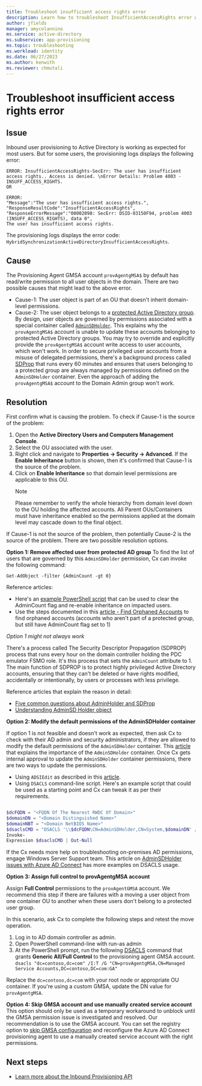 ```yaml
---
title: Troubleshoot insufficient access rights error
description: Learn how to troubleshoot InsufficientAccessRights error when provisioning to on-premises Active Directory.
author: jfields
manager: amycolannino
ms.service: active-directory
ms.subservice: app-provisioning
ms.topic: troubleshooting
ms.workload: identity
ms.date: 06/27/2023
ms.author: kenwith
ms.reviewer: chmutali
---
```


# Troubleshoot insufficient access rights error

## Issue

Inbound user provisioning to Active Directory is working as expected for most users. But for some users, the provisioning logs displays the following error:

```
ERROR: InsufficientAccessRights-SecErr: The user has insufficient access rights.. Access is denied. \nError Details: Problem 4003 - INSUFF_ACCESS_RIGHTS. 
OR

ERROR: 
"Message":"The user has insufficient access rights.",
"ResponseResultCode":"InsufficientAccessRights",
"ResponseErrorMessage":"00002098: SecErr: DSID-03150F94, problem 4003 (INSUFF_ACCESS_RIGHTS), data 0",
The user has insufficient access rights.

```
The provisioning logs displays the error code: `HybridSynchronizationActiveDirectoryInsufficientAccessRights`.

## Cause
The Provisioning Agent GMSA account ```provAgentgMSA$``` by default has read/write permission to all user objects in the domain. There are two possible causes that might lead to the above error.

- Cause-1: The user object is part of an OU that doesn't inherit domain-level permissions.
- Cause-2: The user object belongs to a [protected Active Directory group](https://go.microsoft.com/fwlink/?linkid=2240442). By design, user objects are governed by permissions associated with a special container called [```AdminSDHolder```](https://go.microsoft.com/fwlink/?linkid=2240377). This explains why the ```provAgentgMSA$``` account is unable to update these accounts belonging to protected Active Directory groups. You may try to override and explicitly provide the ```provAgentgMSA$``` account write access to user accounts, which won't work. In order to secure privileged user accounts from a misuse of delegated permissions, there's a background process called [SDProp](https://go.microsoft.com/fwlink/?linkid=2240378)  that runs every 60 minutes and ensures that users belonging to a protected group are always managed by permissions defined on the ```AdminSDHolder``` container. Even the approach of adding the ```provAgentgMSA$``` account to the Domain Admin group won't work.


## Resolution

First confirm what is causing the problem.
To check if Cause-1 is the source of the problem:
1. Open the **Active Directory Users and Computers Management Console**.
2. Select the OU associated with the user.
3. Right click and navigate to **Properties -> Security -> Advanced**.
    If the **Enable Inheritance** button is shown, then it's confirmed that Cause-1 is the source of the problem.  
4. Click on **Enable Inheritance** so that domain level permissions are applicable to this OU.
     >[!NOTE]
     >Please remember to verify the whole hierarchy from domain level down to the OU holding the affected accounts. All Parent OUs/Containers must have inheritance enabled so the permissions applied at the domain level may cascade down to the final object.

If Cause-1 is not the source of the problem, then potentially Cause-2 is the source of the problem. There are two possible resolution options.

**Option 1: Remove affected user from protected AD group**
To find the list of users that are governed by this ```AdminSDHolder``` permission, Cx can invoke the following command:

```Get-AdObject -filter {AdminCount -gt 0}```

Reference articles:
*    Here's an [example PowerShell script](https://notesbytom.wordpress.com/2017/12/01/clear-admincount-and-enable-inheritance-on-user/) that can be used to clear the AdminCount flag and re-enable inheritance on impacted users.
*    Use the steps documented in this [article - Find Orphaned Accounts](https://social.technet.microsoft.com/wiki/contents/articles/33307.active-directory-find-orphaned-objects.aspx)  to find orphaned accounts (accounts who aren't part of a protected group, but still have AdminCount flag set to 1)

*Option 1 might not always work*

There's a process called The Security Descriptor Propagation (SDPROP) process that runs every hour on the domain controller holding the PDC emulator FSMO role. It's this process that sets the ```AdminCount``` attribute to 1. The main function of SDPROP is to protect highly privileged Active Directory accounts, ensuring that they can't be deleted or have rights modified, accidentally or intentionally, by users or processes with less privilege.

Reference articles that explain the reason in detail:

- [Five common questions about AdminHolder and SDProp](https://techcommunity.microsoft.com/t5/ask-the-directory-services-team/five-common-questions-about-adminsdholder-and-sdprop/ba-p/396293)
- [Understanding AdminSD Holder object](https://petri.com/active-directory-security-understanding-adminsdholder-object/)


**Option 2: Modify the default permissions of the AdminSDHolder container**

If option 1 is not feasible and doesn't work as expected, then ask Cx to check with their AD admin and security administrators, if they are allowed to modify the default permissions of the ```AdminSDHolder``` container. This [article](https://go.microsoft.com/fwlink/?linkid=2240198) that explains the importance of the ```AdminSDHolder``` container. Once Cx gets internal approval to update the ```AdminSDHolder``` container permissions, there are two ways to update the permissions.

*    Using ```ADSIEdit``` as described in this [article](https://petri.com/active-directory-security-understanding-adminsdholder-object).
*    Using ```DSACLS``` command-line script. Here's an example script that could be used as a starting point and Cx can tweak it as per their requirements.

```powershell

$dcFQDN = "<FQDN Of The Nearest RWDC Of Domain>"
$domainDN = "<Domain Distinguished Name>"
$domainNBT = "<Domain NetBIOS Name>"
$dsaclsCMD = "DSACLS '\\$dcFQDN\CN=AdminSDHolder,CN=System,$domainDN' /G '$domainNBT\provAgentgMSA$:RPWP;<Attribute To Write To>'"
Invoke-
Expression $dsaclsCMD | Out-Null
```

If the Cx needs more help on troubleshooting on-premises AD permissions, engage Windows Server Support team.
This article on [AdminSDHolder issues with Azure AD Connect](https://c7solutions.com/2017/03/administrators-aadconnect-and-adminsdholder-issues) has more examples on DSACLS usage.

**Option 3: Assign full control to provAgentgMSA account**

Assign **Full Control** permissions to the ```provAgentGMSA``` account. We recommend this step if there are failures with a moving a user object from one container OU to another when these users don't belong to a protected user group.

In this scenario, ask Cx to complete the following steps and retest the move operation.
1.    Log in to AD domain controller as admin.
2.    Open PowerShell command-line with run-as admin
3.    At the PowerShell prompt, run the following [DSACLS](https://go.microsoft.com/fwlink/?linkid=2240600) command that grants **Generic All/Full Control** to the provisioning agent GMSA account.
```dsacls "dc=contoso,dc=com" /I:T /G "CN=provAgentgMSA,CN=Managed Service Accounts,DC=contoso,DC=com:GA"```

Replace the ```dc=contoso,dc=com``` with your root node or appropriate OU container. If you're using a custom GMSA, update the DN value for ```provAgentgMSA```.

**Option 4: Skip GMSA account and use manually created service account**
This option should only be used as a temporary workaround to unblock until the GMSA permission issue is investigated and resolved. Our recommendation is to use the GMSA account.
You can set the registry option to [skip GMSA configuration](https://go.microsoft.com/fwlink/?linkid=2239993) and reconfigure the Azure AD Connect provisioning agent to use a manually created service account with the right permissions.

## Next steps

* [Learn more about the Inbound Provisioning API](inbound-provisioning-api-concepts.md)

